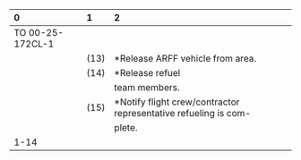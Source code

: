 | 0                | 1    | 2                                                               |
|:-----------------|:-----|:----------------------------------------------------------------|
| TO 00-25-172CL-1 |      |                                                                 |
|                  | (13) | *Release ARFF vehicle from area.                                |
|                  | (14) | *Release refuel                                                 |
|                  |      | team members.                                                   |
|                  | (15) | *Notify flight crew/contractor representative refueling is com- |
|                  |      | plete.                                                          |
| 1-14             |      |                                                                 |